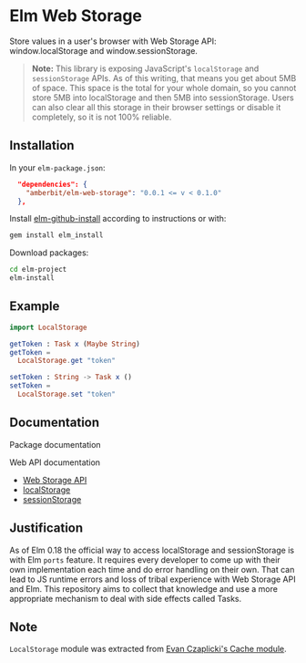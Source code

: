 # Elm Web Storage

Store values in a user's browser with Web Storage API: window.localStorage and
window.sessionStorage.

> **Note:** This library is exposing JavaScript's `localStorage`
and `sessionStorage` APIs. As of this writing, that means you
get about 5MB of space. This space is the total for your whole domain, so you
cannot store 5MB into localStorage and then 5MB into sessionStorage. Users can
also clear all this storage in their browser settings or disable it completely,
so it is not 100% reliable.


## Installation

In your `elm-package.json`:

```json
  "dependencies": {
    "amberbit/elm-web-storage": "0.0.1 <= v < 0.1.0"
  },
```

Install [elm-github-install](https://github.com/gdotdesign/elm-github-install) according to instructions or with:

```sh
gem install elm_install
```

Download packages:

```sh
cd elm-project
elm-install
```


## Example

```elm
import LocalStorage

getToken : Task x (Maybe String)
getToken =
  LocalStorage.get "token"

setToken : String -> Task x ()
setToken =
  LocalStorage.set "token"
```


## Documentation

Package documentation

Web API documentation
* [Web Storage API](https://developer.mozilla.org/en-US/docs/Web/API/Web_Storage_API)
* [localStorage](https://developer.mozilla.org/en-US/docs/Web/API/Window/localStorage)
* [sessionStorage](https://developer.mozilla.org/en-US/docs/Web/API/Window/sessionStorage)


## Justification

As of Elm 0.18 the official way to access localStorage and sessionStorage is
with Elm `ports` feature. It requires every developer to come up with their own
implementation each time and do error handling on their own. That can lead to JS
runtime errors and loss of tribal experience with Web Storage API and Elm. This
repository aims to collect that knowledge and use a more appropriate mechanism
to deal with side effects called Tasks.

## Note

`LocalStorage` module was extracted from [Evan Czaplicki's Cache
module](https://github.com/elm-lang/persistent-cache).
